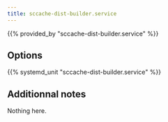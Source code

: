 ```yaml
---
title: sccache-dist-builder.service
---
```


{{% provided_by "sccache-dist-builder.service" %}}

## Options

{{% systemd_unit "sccache-dist-builder.service" %}}

## Additionnal notes

Nothing here.